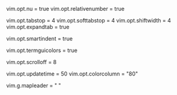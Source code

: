 vim.opt.nu = true
vim.opt.relativenumber = true

vim.opt.tabstop = 4
vim.opt.softtabstop = 4
vim.opt.shiftwidth = 4
vim.opt.expandtab = true

vim.opt.smartindent = true

vim.opt.termguicolors = true

vim.opt.scrolloff = 8

vim.opt.updatetime = 50
vim.opt.colorcolumn = "80"

vim.g.mapleader = " "
